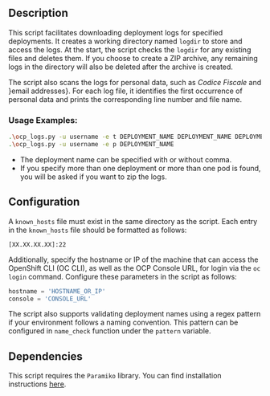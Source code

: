 ## Description

This script facilitates downloading deployment logs for specified deployments. It creates a working directory named `logdir` to store and access the logs. At the start, the script checks the `logdir` for any existing files and deletes them. If you choose to create a ZIP archive, any remaining logs in the directory will also be deleted after the archive is created.

The script also scans the logs for personal data, such as *Codice Fiscale* and }email addresses}. For each log file, it identifies the first occurrence of personal data and prints the corresponding line number and file name.

### Usage Examples:

```bash
.\ocp_logs.py -u username -e t DEPLOYMENT_NAME DEPLOYMENT_NAME DEPLOYMENT_NAME
.\ocp_logs.py -u username -e p DEPLOYMENT_NAME
```

- The deployment name can be specified with or without comma.
- If you specify more than one deployment or more than one pod is found, you will be asked if you want to zip the logs.

## Configuration

A `known_hosts` file must exist in the same directory as the script. Each entry in the `known_hosts` file should be formatted as follows:

```
[XX.XX.XX.XX]:22
```

Additionally, specify the hostname or IP of the machine that can access the OpenShift CLI (OC CLI), as well as the OCP Console URL, for login via the `oc login` command. Configure these parameters in the script as follows:

```python
hostname = 'HOSTNAME_OR_IP'
console = 'CONSOLE_URL'
```

The script also supports validating deployment names using a regex pattern if your environment follows a naming convention. This pattern can be configured in `name_check` function under the `pattern` variable.

## Dependencies

This script requires the `Paramiko` library. You can find installation instructions [here](https://www.paramiko.org/installing.html).
